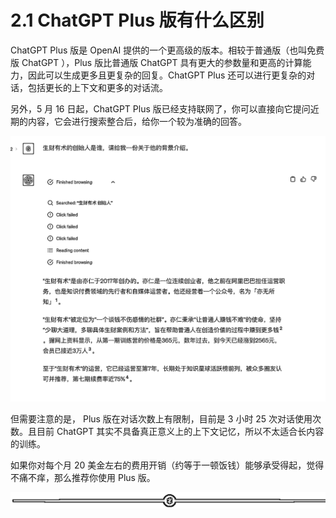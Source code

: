 # 2.1 ChatGPT Plus 版有什么区别

ChatGPT Plus 版是 OpenAI 提供的一个更高级的版本。相较于普通版（也叫免费版 ChatGPT ），Plus 版比普通版 ChatGPT 具有更大的参数量和更高的计算能力，因此可以生成更多且更复杂的回复。ChatGPT Plus 还可以进行更复杂的对话，包括更长的上下文和更多的对话流。

另外，5 月 16 日起，ChatGPT Plus 版已经支持联网了，你可以直接向它提问近期的内容，它会进行搜索整合后，给你一个较为准确的回答。

![](img/6e4178b6e86a588cd81ee8739c7c5978.png)

但需要注意的是， Plus 版在对话次数上有限制，目前是 3 小时 25 次对话使用次数。且目前 ChatGPT 其实不具备真正意义上的上下文记忆，所以不太适合长内容的训练。

如果你对每个月 20 美金左右的费用开销（约等于一顿饭钱）能够承受得起，觉得不痛不痒，那么推荐你使用 Plus 版。

![](img/6ee508850b27e2c7d179da2f3eea659e.png)